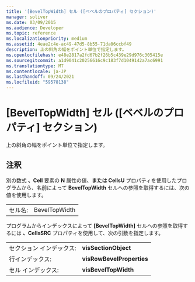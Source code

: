 ```yaml
---
title: '[BevelTopWidth] セル ([ベベルのプロパティ] セクション)'
manager: soliver
ms.date: 03/09/2015
ms.audience: Developer
ms.topic: reference
ms.localizationpriority: medium
ms.assetid: 4eae2c4e-ac49-47d5-8b55-71da06ccbf49
description: 上の斜角の幅をポイント単位で指定します。
ms.openlocfilehash: e48e2817a2fd67b2f26b5c439e29d976c305415e
ms.sourcegitcommit: a1d9041c20256616c9c183f7d1049142a7ac6991
ms.translationtype: MT
ms.contentlocale: ja-JP
ms.lasthandoff: 09/24/2021
ms.locfileid: "59578138"
---
```

# <a name="beveltopwidth-cell-bevel-properties-section"></a>[BevelTopWidth] セル ([ベベルのプロパティ] セクション)

上の斜角の幅をポイント単位で指定します。 
  
## <a name="remarks"></a>注釈

別の数式 **、Cell** 要素の **N** 属性の値、**または CellsU** プロパティを使用したプログラムから、名前によって **BevelTopWidth** セルへの参照を取得するには、次の値を使用します。 
  
|||
|:-----|:-----|
| セル名:  <br/> | BevelTopWidth  <br/> |
   
プログラムからインデックスによって **[BevelTopWidth]** セルへの参照を取得するには **、CellsSRC** プロパティを使用して、次の引数を指定します。 
  
|||
|:-----|:-----|
| セクション インデックス:  <br/> |**visSectionObject** <br/> |
| 行インデックス:  <br/> |**visRowBevelProperties** <br/> |
| セル インデックス:  <br/> |**visBevelTopWidth** <br/> |
   

